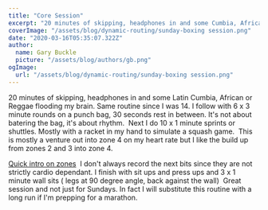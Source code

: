 ```yaml
---
title: "Core Session"
excerpt: "20 minutes of skipping, headphones in and some Cumbia, African or Reggae"
coverImage: "/assets/blog/dynamic-routing/sunday-boxing session.png"
date: "2020-03-16T05:35:07.322Z"
author:
  name: Gary Buckle
  picture: "/assets/blog/authors/gb.png"
ogImage:
  url: "/assets/blog/dynamic-routing/sunday-boxing session.png"
---
```


20 minutes of skipping, headphones in and some Latin Cumbia, African or Reggae flooding my brain.
Same routine since I was 14.
I follow with 6 x 3 minute rounds on a punch bag, 30 seconds rest in between. It's not about batering the bag, it's about rhythm.
​
Next I do 10 x 1 minute sprints or shuttles. Mostly with a racket in my hand to simulate a squash game.
​
This is mostly a venture out into zone 4 on my heart rate but I like the build up from zones 2 and 3 into zone 4.

[Quick intro on zones](https://support.polar.com/uk-en/support/tips/Polar_Sport_Zones)
​
I don't always record the next bits since they are not strictly cardio dependant.
I finish with sit ups and press ups and 3 x 1 minute wall sits ( legs at 90 degree angle, back against the wall)
​
​
Great session and not just for Sundays. In fact I will substitute this routine with a long run if I'm prepping for a marathon.
